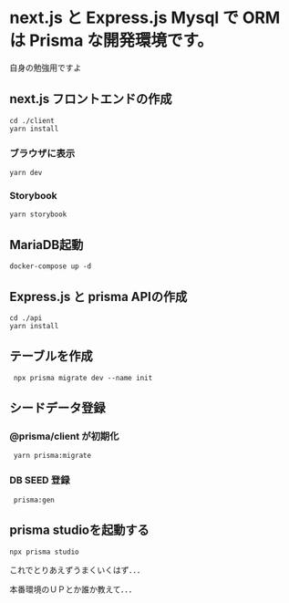 # next.js と Express.js Mysql で ORM は Prisma な開発環境です。
自身の勉強用ですよ

## next.js フロントエンドの作成
```command
cd ./client
yarn install
```

### ブラウザに表示
```command
yarn dev
```

### Storybook 
```command
yarn storybook
```

## MariaDB起動
```command
docker-compose up -d
```

## Express.js と prisma APIの作成
```command
cd ./api
yarn install
```

## テーブルを作成
```command
 npx prisma migrate dev --name init
```

## シードデータ登録

### @prisma/client が初期化
```command
 yarn prisma:migrate
```
### DB SEED 登録
```command
 prisma:gen
```

## prisma studioを起動する
```command
npx prisma studio
```

これでとりあえずうまくいくはず．．．

本番環境のＵＰとか誰か教えて．．．
